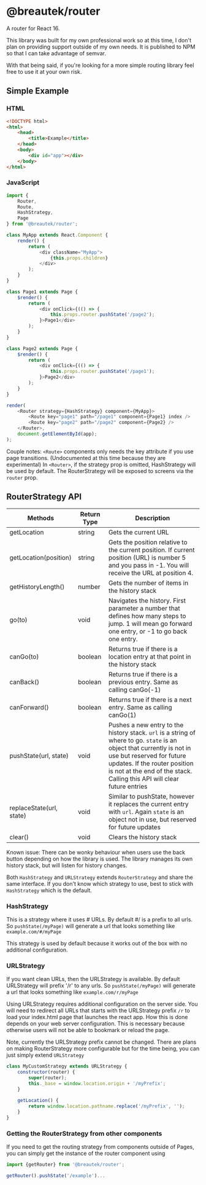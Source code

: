 # @breautek/router

A router for React 16.

This library was built for my own professional work so at this time, I don't plan on providing support outside of my own needs. It is published to NPM so that I can take advantage of semvar.

With that being said, if you're looking for a more simple routing library feel free to use it at your own risk.

## Simple Example

### HTML
```html
<!DOCTYPE html>
<html>
	<head>
		<title>Example</title>
	</head>
	<body>
		<div id="app"></div>
	</body>
</html>
```

### JavaScript

```javascript
import {
	Router, 
	Route,
	HashStrategy,
	Page
} from '@breautek/router';

class MyApp extends React.Component {
	render() {
		return (
			<div className="MyApp">
				{this.props.children}
			</div>
		);
	}
}

class Page1 extends Page {
	$render() {
		return (
			<div onClick={(() => {
				this.props.router.pushState('/page2');
			}>Page1</div>
		);	
	}
}

class Page2 extends Page {
	$render() {
		return (
			<div onClick={(() => {
				this.props.router.pushState('/page1');
			}>Page2</div>
		);	
	}
}

render(
	<Router strategy={HashStrategy} component={MyApp}>
		<Route key="page1" path="/page1" component={Page1} index />
		<Route key="page2" path="/page2" component={Page2} />
	</Router>,
	document.getElementById(app);
);
```

Couple notes:
`<Route>` components only needs the key attribute if you use page transitions. (Undocumented at this time because they are experimental)
In `<Router>`, if the strategy prop is omitted, HashStrategy will be used by default.
The RouterStrategy will be exposed to screens via the `router` prop.

## RouterStrategy API
| Methods                            | Return Type 	| Description
| ---------------------------------- | ---------------- | ----------------------------- |
| getLocation 			     | string 		| Gets the current URL 		|
| getLocation(position) 	 | string 		| Gets the position relative to the current position. If current position (URL) is number 5 and you pass in -1. You will receive the URL at position 4. 		|
| getHistoryLength()		     | number 		| Gets the number of items in the history stack
| go(to) 			     | void 		| Navigates the history. First parameter a number that defines how many steps to jump. 1 will mean go forward one entry, or -1 to go back one entry.
| canGo(to) 			     | boolean 		| Returns true if there is a location entry at that point in the history stack
| canBack() 			     | boolean 		| Returns true if there is a previous entry. Same as calling canGo(-1)
| canForward() 			     | boolean 		| Returns true if there is a next entry. Same as calling canGo(1)
| pushState(url, state) 	     | void 		| Pushes a new entry to the history stack. `url` is a string of where to go. `state` is an object that currently is not in use but reserved for future updates. If the router position is not at the end of the stack. Calling this API will clear future entries
| replaceState(url, state)	     | void 		| Similar to pushState, however it replaces the current entry with `url`. Again `state` is an object not in use, but reserved for future updates
| clear() 			     | void 		| Clears the history stack

Known issue: There can be wonky behaviour when users use the back button depending on how the library is used. The library manages its own history stack, but will listen for history changes.

Both `HashStrategy` and `URLStrategy` extends `RouterStrategy` and share the same interface. If you don't know which strategy to use, best to stick with `HashStrategy` which is the default.

### HashStrategy

This is a strategy where it uses # URLs. By default #/ is a prefix to all urls. So `pushState(/myPage)` will generate a url that looks something like `example.com/#/myPage`

This strategy is used by default because it works out of the box with no additional configuration.

### URLStrategy

If you want clean URLs, then the URLStrategy is available. By default URLStrategy will prefix '/r' to any urls. So `pushState(/myPage)` will generate a url that looks something like `example.com/r/myPage`

Using URLStrategy requires additional configuration on the server side. You will need to redirect all URLs that starts with the URLStrategy prefix `/r` to load your index.html page that launches the react app. How this is done depends on your web server configuration. This is necessary because otherwise users will not be able to bookmark or reload the page.

Note, currently the URLStrategy prefix cannot be changed. There are plans on making RouterStrategy more configurable but for  the time being, you can just simply extend `URLStrategy`

```Javascript
class MyCustomStrategy extends URLStrategy {
	constructor(router) {
		super(router);
		this._base = window.location.origin + '/myPrefix';
	}
	
	getLocation() {
		return window.location.pathname.replace('/myPrefix', '');
	}
}
```

### Getting the RouterStrategy from other components
If you need to get the routing strategy from components outside of Pages, you can simply get the instance of the router component using

```javascript
import {getRouter} from '@breautek/router';

getRouter().pushState('/example')...
```
